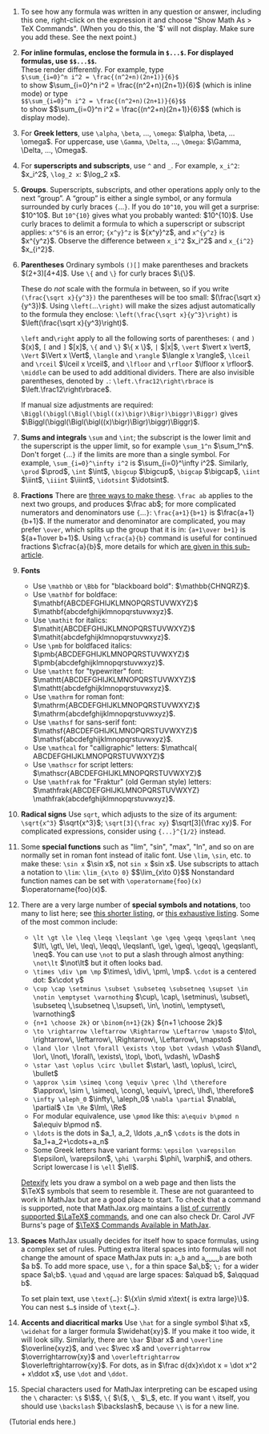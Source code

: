 <ol>
<li><p>To see how any formula was written in any question or answer, including this one, right-click on the expression it and choose "Show Math As > TeX Commands". (When you do this, the '$' will not display. Make sure you add these. See the next point.)</p></li>
<li><p><strong>For inline formulas, enclose the formula in <code>$...$</code>.  For displayed formulas, use <code>$$...$$</code>.</strong><br>
These render differently. For example,
type<br>
<code>$\sum_{i=0}^n i^2 = \frac{(n^2+n)(2n+1)}{6}$</code><br>
to show <span class="math-container">$\sum_{i=0}^n i^2 = \frac{(n^2+n)(2n+1)}{6}$</span> (which is inline mode) or  type<br>
<code>$$\sum_{i=0}^n i^2 = \frac{(n^2+n)(2n+1)}{6}$$</code><br>
to show
<span class="math-container">$$\sum_{i=0}^n i^2 = \frac{(n^2+n)(2n+1)}{6}$$</span>
(which is display mode).</p></li>
<li><p>For <strong>Greek letters</strong>, use <code>\alpha</code>, <code>\beta</code>, …, <code>\omega</code>: <span class="math-container">$\alpha, \beta, … \omega$</span>.  For uppercase, use <code>\Gamma</code>, <code>\Delta</code>, …, <code>\Omega</code>: <span class="math-container">$\Gamma, \Delta, …, \Omega$</span>.</p></li>
<li><p>For <strong>superscripts and subscripts</strong>, use <code>^</code> and <code>_</code>.  For example, <code>x_i^2</code>: <span class="math-container">$x_i^2$</span>, <code>\log_2 x</code>: <span class="math-container">$\log_2 x$</span>.</p></li>
<li><p><strong>Groups</strong>. Superscripts, subscripts, and other operations apply only to the next “group”. A “group” is either a single symbol, or any formula surrounded by curly braces <code>{</code>…<code>}</code>.  If you do <code>10^10</code>, you will get a surprise: <span class="math-container">$10^10$</span>. But <code>10^{10}</code> gives what you probably wanted: <span class="math-container">$10^{10}$</span>. Use curly braces to delimit a formula to which a superscript or subscript applies: <code>x^5^6</code> is an error;  <code>{x^y}^z</code> is <span class="math-container">${x^y}^z$</span>, and <code>x^{y^z}</code> is <span class="math-container">$x^{y^z}$</span>. Observe the difference between <code>x_i^2</code> <span class="math-container">$x_i^2$</span> and <code>x_{i^2}</code> <span class="math-container">$x_{i^2}$</span>.</p></li>
<li><p><strong>Parentheses</strong> Ordinary symbols <code>()[]</code> make parentheses and brackets <span class="math-container">$(2+3)[4+4]$</span>. Use <code>\{</code> and <code>\}</code> for curly braces <span class="math-container">$\{\}$</span>.</p>

<p>These do <em>not</em> scale with the formula in between, so if you write <code>(\frac{\sqrt x}{y^3})</code> the parentheses will be too small: <span class="math-container">$(\frac{\sqrt x}{y^3})$</span>.    Using <code>\left(</code>…<code>\right)</code> will make the sizes adjust automatically to the formula they enclose: <code>\left(\frac{\sqrt x}{y^3}\right)</code> is <span class="math-container">$\left(\frac{\sqrt x}{y^3}\right)$</span>.</p>

<p><code>\left</code> and<code>\right</code> apply to all the following sorts of parentheses: <code>(</code> and <code>)</code> <span class="math-container">$(x)$</span>, <code>[</code> and <code>]</code> <span class="math-container">$[x]$</span>, <code>\{</code> and <code>\}</code> <span class="math-container">$\{ x \}$</span>, <code>|</code> <span class="math-container">$|x|$</span>, <code>\vert</code> <span class="math-container">$\vert x \vert$</span>, <code>\Vert</code> <span class="math-container">$\Vert x \Vert$</span>, <code>\langle</code> and <code>\rangle</code> <span class="math-container">$\langle x \rangle$</span>,  <code>\lceil</code> and <code>\rceil</code> <span class="math-container">$\lceil x \rceil$</span>, and <code>\lfloor</code> and <code>\rfloor</code> <span class="math-container">$\lfloor x \rfloor$</span>. <code>\middle</code> can be used to add additional dividers. There are also invisible parentheses, denoted by <code>.</code>: <code>\left.\frac12\right\rbrace</code> is <span class="math-container">$\left.\frac12\right\rbrace$</span>.</p>

<p>If manual size adjustments are required:
<code>\Biggl(\biggl(\Bigl(\bigl((x)\bigr)\Bigr)\biggr)\Biggr)</code> gives
<span class="math-container">$\Biggl(\biggl(\Bigl(\bigl((x)\bigr)\Bigr)\biggr)\Biggr)$</span>.</p></li>
<li><p><strong>Sums and integrals</strong> <code>\sum</code> and <code>\int</code>; the subscript is the lower limit and the superscript is the upper limit, so for example <code>\sum_1^n</code> <span class="math-container">$\sum_1^n$</span>. Don't forget <code>{</code>…<code>}</code> if the limits are more than a single symbol.  For example, <code>\sum_{i=0}^\infty i^2</code> is <span class="math-container">$\sum_{i=0}^\infty i^2$</span>. Similarly, <code>\prod</code> <span class="math-container">$\prod$</span>, <code>\int</code> <span class="math-container">$\int$</span>, <code>\bigcup</code> <span class="math-container">$\bigcup$</span>, <code>\bigcap</code> <span class="math-container">$\bigcap$</span>, <code>\iint</code> <span class="math-container">$\iint$</span>, <code>\iiint</code> <span class="math-container">$\iiint$</span>, <code>\idotsint</code> <span class="math-container">$\idotsint$</span>.</p></li>
<li><p><strong>Fractions</strong> There are <a href="https://math.meta.stackexchange.com/q/12978/3111">three ways to make these</a>. <code>\frac ab</code> applies to the next two groups, and produces <span class="math-container">$\frac ab$</span>; for more complicated numerators and denominators use <code>{</code>…<code>}</code>: <code>\frac{a+1}{b+1}</code> is <span class="math-container">$\frac{a+1}{b+1}$</span>. If the numerator and denominator are complicated, you may prefer <code>\over</code>, which splits up the group that it is in: <code>{a+1\over b+1}</code> is <span class="math-container">${a+1\over b+1}$</span>.
Using <code>\cfrac{a}{b}</code> command is useful for continued fractions <span class="math-container">$\cfrac{a}{b}$</span>, more details for which <a href="https://math.meta.stackexchange.com/a/5058/3111">are given in this sub-article</a>.</p></li>
<li><p><strong>Fonts</strong> </p>

<ul>
<li>Use <code>\mathbb</code> or <code>\Bbb</code> for "blackboard bold": <span class="math-container">$\mathbb{CHNQRZ}$</span>.</li>
<li>Use <code>\mathbf</code> for boldface: <span class="math-container">$\mathbf{ABCDEFGHIJKLMNOPQRSTUVWXYZ}$</span>  <span class="math-container">$\mathbf{abcdefghijklmnopqrstuvwxyz}$</span>.</li>
<li>Use <code>\mathit</code> for italics: <span class="math-container">$\mathit{ABCDEFGHIJKLMNOPQRSTUVWXYZ}$</span> <span class="math-container">$\mathit{abcdefghijklmnopqrstuvwxyz}$</span>.</li>
<li>Use <code>\pmb</code> for boldfaced italics: <span class="math-container">$\pmb{ABCDEFGHIJKLMNOPQRSTUVWXYZ}$</span> <span class="math-container">$\pmb{abcdefghijklmnopqrstuvwxyz}$</span>.</li>
<li>Use <code>\mathtt</code> for "typewriter" font: <span class="math-container">$\mathtt{ABCDEFGHIJKLMNOPQRSTUVWXYZ}$</span> <span class="math-container">$\mathtt{abcdefghijklmnopqrstuvwxyz}$</span>.</li>
<li>Use <code>\mathrm</code> for roman font: <span class="math-container">$\mathrm{ABCDEFGHIJKLMNOPQRSTUVWXYZ}$</span>  <span class="math-container">$\mathrm{abcdefghijklmnopqrstuvwxyz}$</span>.</li>
<li>Use <code>\mathsf</code> for sans-serif font: <span class="math-container">$\mathsf{ABCDEFGHIJKLMNOPQRSTUVWXYZ}$</span>  <span class="math-container">$\mathsf{abcdefghijklmnopqrstuvwxyz}$</span>.</li>
<li>Use <code>\mathcal</code> for "calligraphic" letters: <span class="math-container">$\mathcal{ ABCDEFGHIJKLMNOPQRSTUVWXYZ}$</span> </li>
<li>Use <code>\mathscr</code> for script letters: <span class="math-container">$\mathscr{ABCDEFGHIJKLMNOPQRSTUVWXYZ}$</span></li>
<li>Use <code>\mathfrak</code> for "Fraktur" (old German style) letters: <span class="math-container">$\mathfrak{ABCDEFGHIJKLMNOPQRSTUVWXYZ} \mathfrak{abcdefghijklmnopqrstuvwxyz}$</span>.</li>
</ul></li>
<li><p><strong>Radical signs</strong> Use <code>sqrt</code>, which adjusts to the size of its argument: <code>\sqrt{x^3}</code> <span class="math-container">$\sqrt{x^3}$</span>; <code>\sqrt[3]{\frac xy}</code> <span class="math-container">$\sqrt[3]{\frac xy}$</span>. For complicated expressions, consider using <code>{...}^{1/2}</code> instead.</p></li>
<li><p>Some <strong>special functions</strong> such as "lim", "sin", "max", "ln", and so on are normally set in roman font instead of italic font. Use <code>\lim</code>, <code>\sin</code>, etc. to make these: <code>\sin x</code> <span class="math-container">$\sin x$</span>, not <code>sin x</code> <span class="math-container">$sin x$</span>. Use subscripts to attach a notation to <code>\lim</code>: <code>\lim_{x\to 0}</code> <span class="math-container">$$\lim_{x\to 0}$$</span> Nonstandard function names can be set with <code>\operatorname{foo}(x)</code> <span class="math-container">$\operatorname{foo}(x)$</span>.</p></li>
<li><p>There are a very large number of <strong>special symbols and notations</strong>, too many to list here; see <a href="http://pic.plover.com/MISC/symbols.pdf" rel="nofollow noreferrer">this shorter listing</a>, or <a href="https://www.ctan.org/tex-archive/info/symbols/comprehensive/symbols-a4.pdf" rel="nofollow noreferrer">this exhaustive listing</a>. Some of the most common include: </p>

<ul>
<li><code>\lt \gt \le \leq \leqq \leqslant \ge \geq \geqq \geqslant \neq</code> <span class="math-container">$\lt\, \gt\, \le\, \leq\, \leqq\, \leqslant\, \ge\, \geq\, \geqq\, \geqslant\, \neq$</span>.  You can use <code>\not</code> to put a slash through almost anything: <code>\not\lt</code> <span class="math-container">$\not\lt$</span> but it often looks bad.</li>
<li><code>\times \div \pm \mp</code> <span class="math-container">$\times\, \div\, \pm\, \mp$</span>. <code>\cdot</code> is a centered dot: <span class="math-container">$x\cdot y$</span></li>
<li><code>\cup \cap \setminus \subset \subseteq \subsetneq \supset \in \notin \emptyset \varnothing</code> <span class="math-container">$\cup\, \cap\, \setminus\, \subset\, \subseteq \,\subsetneq \,\supset\, \in\, \notin\, \emptyset\, \varnothing$</span> </li>
<li><code>{n+1 \choose 2k}</code> or <code>\binom{n+1}{2k}</code> <span class="math-container">${n+1 \choose 2k}$</span> </li>
<li><code>\to \rightarrow \leftarrow \Rightarrow \Leftarrow \mapsto</code> <span class="math-container">$\to\, \rightarrow\, \leftarrow\, \Rightarrow\, \Leftarrow\, \mapsto$</span></li>
<li><code>\land \lor \lnot \forall \exists \top \bot \vdash \vDash</code> <span class="math-container">$\land\, \lor\, \lnot\, \forall\, \exists\, \top\, \bot\, \vdash\, \vDash$</span></li>
<li><code>\star \ast \oplus \circ \bullet</code> <span class="math-container">$\star\, \ast\, \oplus\, \circ\, \bullet$</span> </li>
<li><code>\approx \sim \simeq \cong \equiv \prec \lhd \therefore</code> <span class="math-container">$\approx\, \sim \, \simeq\, \cong\, \equiv\, \prec\, \lhd\, \therefore$</span> </li>
<li><code>\infty \aleph_0</code> <span class="math-container">$\infty\, \aleph_0$</span> <code>\nabla \partial</code> <span class="math-container">$\nabla\, \partial$</span> <code>\Im \Re</code> <span class="math-container">$\Im\, \Re$</span></li>
<li>For modular equivalence, use <code>\pmod</code> like this: <code>a\equiv b\pmod n</code> <span class="math-container">$a\equiv b\pmod n$</span>.</li>
<li><code>\ldots</code> is the dots in <span class="math-container">$a_1, a_2, \ldots ,a_n$</span> <code>\cdots</code> is the dots in  <span class="math-container">$a_1+a_2+\cdots+a_n$</span></li>
<li>Some Greek letters have variant forms:
<code>\epsilon \varepsilon</code> <span class="math-container">$\epsilon\, \varepsilon$</span>, <code>\phi \varphi</code> <span class="math-container">$\phi\, \varphi$</span>, and others. Script lowercase l is <code>\ell</code> <span class="math-container">$\ell$</span>.</li>
</ul>

<p><a href="http://detexify.kirelabs.org/classify.html" rel="nofollow noreferrer">Detexify</a> lets you draw a symbol on a web page and then lists the <span class="math-container">$\TeX$</span> symbols that seem to resemble it.  These are not guaranteed to work in MathJax but are a good place to start.  To check that a command is supported, note that MathJax.org maintains a <a href="http://docs.mathjax.org/en/latest/tex.html#supported-latex-commands" rel="nofollow noreferrer">list of currently supported <span class="math-container">$\LaTeX$</span> commands</a>, and one can also check Dr. Carol JVF Burns's page of <a href="http://www.onemathematicalcat.org/MathJaxDocumentation/TeXSyntax.htm" rel="nofollow noreferrer"><span class="math-container">$\TeX$</span> Commands Available in MathJax</a>.</p></li>
<li><p><strong>Spaces</strong> MathJax usually decides for itself how to space formulas, using a complex set of rules. Putting extra literal spaces into formulas  will not change the amount of space MathJax puts in: <code>a␣b</code> and <code>a␣␣␣␣b</code> are  both <span class="math-container">$a    b$</span>. To add more space, use <code>\,</code> for a thin space <span class="math-container">$a\,b$</span>; <code>\;</code> for a wider space <span class="math-container">$a\;b$</span>.  <code>\quad</code> and <code>\qquad</code> are large spaces: <span class="math-container">$a\quad b$</span>, <span class="math-container">$a\qquad b$</span>.</p>

<p>To set plain text, use <code>\text{…}</code>: <span class="math-container">$\{x\in s\mid x\text{ is extra large}\}$</span>. You can nest <code>$…$</code> inside of <code>\text{…}</code>.</p></li>
<li><p><strong>Accents and diacritical marks</strong> Use <code>\hat</code> for a single symbol <span class="math-container">$\hat x$</span>, <code>\widehat</code> for a larger formula <span class="math-container">$\widehat{xy}$</span>. If you make it too wide, it will look silly. Similarly, there are <code>\bar</code> <span class="math-container">$\bar x$</span> and <code>\overline</code> <span class="math-container">$\overline{xyz}$</span>, and <code>\vec</code> <span class="math-container">$\vec x$</span> and <code>\overrightarrow</code> <span class="math-container">$\overrightarrow{xy}$</span> and <code>\overleftrightarrow</code> <span class="math-container">$\overleftrightarrow{xy}$</span>. For dots, as in <span class="math-container">$\frac d{dx}x\dot x =  \dot x^2 +  x\ddot x$</span>,  use <code>\dot</code> and <code>\ddot</code>.</p></li>
<li><p>Special characters used for MathJax interpreting can be escaped using the <code>\</code> character: <code>\$</code> <span class="math-container">$\$$</span>, <code>\{</code> <span class="math-container">$\{$</span>, <code>\_</code> <span class="math-container">$\_$</span>, etc. If you want <code>\</code> itself, you should use <code>\backslash</code> <span class="math-container">$\backslash$</span>, because <code>\\</code> is for a new line. </p></li>
</ol>

<p>(Tutorial ends here.)</p>
